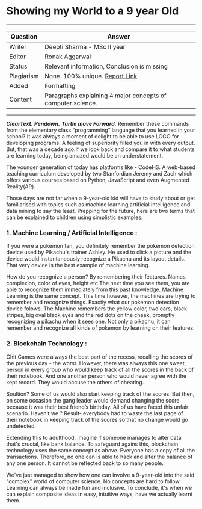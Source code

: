 # Showing my World to a 9 year Old

---

| Question   | Answer                                                                        |
| ---------- | ----------------------------------------------------------------------------- |
| Writer     | Deepti Sharma - MSc II year                                                   |
| Editor     | Ronak Aggarwal                                                                |
| Status     | Relevant information, Conclusion is missing                                   |
| Plagiarism | None. 100% unique. [Report Link](./plag-reports/plag-showing-my-world-v1.pdf) |
| Added      | Formatting                                                                    |
| Content    | Paragraphs explaining 4 major concepts of computer science.                   |


---

**_ClearText._**
**_Pendown._**
**_Turtle move Forward._**
Remember these commands from the elementary class “programming” language that you learned in your school? It was always a moment of delight to be able to use LOGO for developing programs. A feeling of superiority filled you in with every output. But, that was a decade ago.If we look back and compare it to what students are learning today, being amazed would be an understatement. 

The younger generation of today has platforms like - CodeHS. A web-based teaching curriculum developed by two Stanfordian Jeremy and Zach which offers various courses based on Python, JavaScript and even Augmented Reality(AR).

Those days are not far when a 9-year-old kid will have to study about or get familiarised with topics such as  machine learning,artificial intelligence and data mining to say the least. Prepping for the future, here are two terms that can be explained to children using simplistic examples. 

### 1. Machine Learning / Artificial Intelligence :

If you were a pokemon fan, you definitely remember the pokemon detection device used by Pikachu's trainer Ashley. He used to click a picture and the device would instantaneously recognize a Pikachu and its layout details. That very device is the best example of machine learning.

How do you recognize a person? By remembering their features. Names, complexion, color of eyes, height etc.The next time you see them, you are able to recognize them immediately from this past knowledge. Machine Learning is the same concept. This time however, the machines are trying to remember and recognize things. Exactly what our pokemon detection device folows.
The Machine remembers the yellow color, two ears, black stripes, big oval black eyes and the red dots on the cheek, promptly recognizing a pikachu when it sees one. Not only a pikachu, it can remember and recognize all kinds of pokemon by learning on their features.

### 2. Blockchain Technology :

Chit Games were always the best part of the recess, recalling the scores of the previous day - the worst. However, there was always this one sweet,  person in every group who would keep track of all the scores in the back of their notebook. And one another person who would never agree with the kept record. They would accuse the others of cheating.

Soultion? Some of us would also start keeping track of the scores. But then, on some occasion the gang leader would demand changing the score because it was their best friend’s birthday. All of us have faced this unfair scenario. Haven’t we ? Result- everybody had to waste the last page of their notebook in keeping track of the scores so that no change  would go undetected.

Extending this to adulthood, imagine if someone manages to alter data that's crucial, like bank balance. To safeguard agains this, blockchain technology uses the same concept as above. Everyone has a copy of all the transactions. Therefore, no one can is able to hack and alter the balance of any one person. It cannot be reflected back to so many people.


We've just managed to show how one can involve a 9-year-old into the said "complex" world of computer science. No concepts are hard to follow. Learning can always be made fun and inclusive. To conclude, it's when we can explain composite ideas in easy, intuitive ways, have we actually learnt them.

